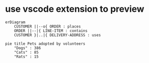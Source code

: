 # use vscode extension to preview

```mermaid
erDiagram
    CUSTOMER ||--o{ ORDER : places
    ORDER ||--|{ LINE-ITEM : contains
    CUSTOMER }|..|{ DELIVERY-ADDRESS : uses
```

```mermaid
pie title Pets adopted by volunteers
    "Dogs" : 386
    "Cats" : 85
    "Rats" : 15
```